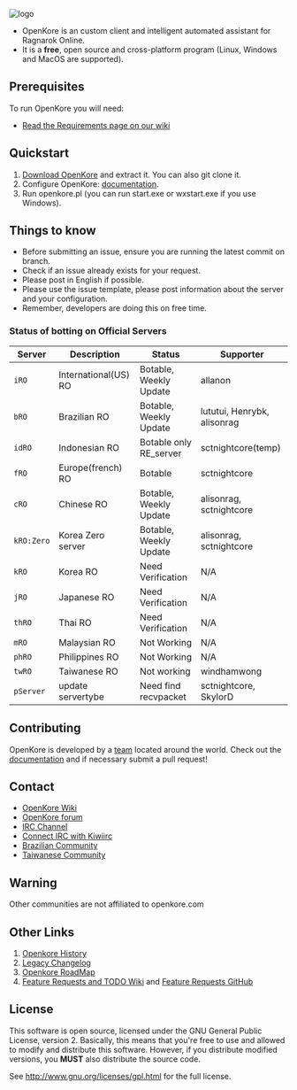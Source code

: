 ![logo](https://upload.wikimedia.org/wikipedia/commons/b/b5/Kore_2g_logo.png)

* OpenKore is an custom client and intelligent automated assistant for Ragnarok Online.
* It is a **free**, open source and cross-platform program (Linux, Windows and MacOS are supported).

## Prerequisites

To run OpenKore you will need:
* [Read the Requirements page on our wiki](http://wiki.openkore.com/index.php/How_to_run_OpenKore#Requirements)

## Quickstart

1. [Download OpenKore](https://github.com/OpenKore/openkore/archive/master.zip) and extract it. You can also git clone it.
2. Configure OpenKore: [documentation](http://openkore.com/index.php/Category:Control).
3. Run openkore.pl (you can run start.exe or wxstart.exe if you use Windows).

## Things to know

* Before submitting an issue, ensure you are running the latest commit on branch.
* Check if an issue already exists for your request.
* Please post in English if possible.
* Please use the issue template, please post information about the server and your configuration.
* Remember, developers are doing this on free time.

### Status of botting on Official Servers

| Server | Description | Status | Supporter |
| --- | --- | --- | --- |
| `iRO` | International(US) RO | Botable, Weekly Update | allanon |
| `bRO` | Brazilian RO | Botable, Weekly Update | lututui, Henrybk, alisonrag |
| `idRO` | Indonesian RO | Botable only RE_server | sctnightcore(temp)
| `fRO` | Europe(french) RO | Botable | sctnightcore | 
| `cRO` | Chinese RO | Botable, Weekly Update  | alisonrag, sctnightcore |
| `kRO:Zero` | Korea Zero server | Botable, Weekly Update | alisonrag, sctnightcore  |
| `kRO` | Korea RO | Need Verification |  N/A|
| `jRO` | Japanese RO | Need Verification | N/A |
| `thRO` | Thai RO | Need Verification | N/A |
| `mRO` | Malaysian RO | Not Working | N/A |
| `phRO` | Philippines RO | Not Working| N/A |
| `twRO` | Taiwanese RO | Not working | windhamwong |
| `pServer` | update servertybe | Need find recvpacket | sctnightcore, SkylorD  |
## Contributing

OpenKore is developed by a [team](https://github.com/OpenKore/openkore/graphs/contributors) located around the world. Check out the [documentation](http://openkore.com/index.php/Manual) and if necessary submit a pull request!

## Contact

* [OpenKore Wiki](http://wiki.openkore.com/)
* [OpenKore forum](http://forums.openkore.com/)
* [IRC Channel](https://webchat.freenode.net/?channels=openkore) 
* [Connect IRC with Kiwiirc](https://kiwiirc.com/client/irc.freenode.net/?nick=IRC-Source_?#openkore)
* [Brazilian Community](http://openkorebrasil.org/)
* [Taiwanese Community](http://optw.nva-hk.com/forum.php)
## Warning

Other communities are not affiliated to openkore.com

## Other Links

1. [Openkore History](http://openkore.com/index.php/OpenKore)
2. [Legacy Changelog](https://github.com/OpenKore/openkore/commits/master/README.txt)
3. [Openkore RoadMap](http://openkore.com/index.php/Roadmap)
4. [Feature Requests and TODO Wiki](http://openkore.com/index.php/Category:Feature_Request) and [Feature Requests GitHub](https://github.com/OpenKore/openkore/issues?q=is%3Aopen+is%3Aissue+label%3A%22feature+request%22)

## License

This software is open source, licensed under the GNU General Public License, version 2. 
Basically, this means that you're free to use and allowed to modify and distribute this software. 
However, if you distribute modified versions, you **MUST** also distribute the source code.


See http://www.gnu.org/licenses/gpl.html for the full license.
